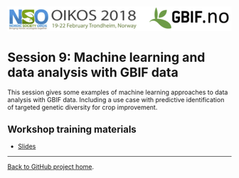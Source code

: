 ![](../demo_data/NSO_2018_GBIF_NO.png "NSO 2018")


# Session 9: Machine learning and data analysis with GBIF data

This session gives some examples of machine learning approaches to data analysis with GBIF data. Including a use case with predictive identification of targeted genetic diversity for crop improvement.


## Workshop training materials

 * [Slides](./slides)

 

***

[Back to GitHub project home](https://github.com/GBIF-Europe/nordic_oikos_2018_r).
